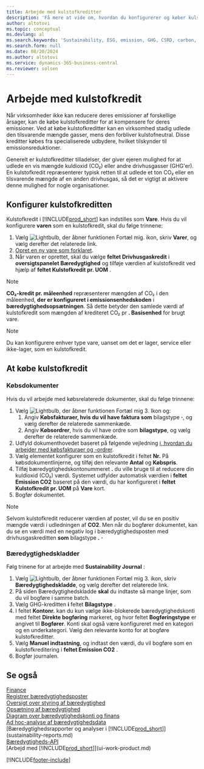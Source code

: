 ```yaml
---
title: Arbejde med kulstofkreditter
description: 'Få mere at vide om, hvordan du konfigurerer og køber kulstofkredit.'
author: altotovi
ms.topic: conceptual
ms.devlang: al
ms.search.keywords: 'Sustainability, ESG, emission, GHG, CSRD, carbon, credit, CO2'
ms.search.form: null
ms.date: 08/20/2024
ms.author: altotovi
ms.service: dynamics-365-business-central
ms.reviewer: solsen
---
```


# Arbejde med kulstofkredit  

Når virksomheder ikke kan reducere deres emissioner af forskellige årsager, kan de købe kulstofkreditter for at kompensere for deres emissioner. Ved at købe kulstofkreditter kan en virksomhed stadig udlede den tilsvarende mængde gasser, mens den forbliver kulstofneutral. Disse kreditter købes fra specialiserede udbydere, hvilket tilskynder til emissionsreduktioner.  

Generelt er kulstofkreditter tilladelser, der giver ejeren mulighed for at udlede en vis mængde kuldioxid (CO₂) eller andre drivhusgasser (GHG'er). En kulstofkredit repræsenterer typisk retten til at udlede et ton CO₂ eller en tilsvarende mængde af en anden drivhusgas, så det er vigtigt at aktivere denne mulighed for nogle organisationer.  

## Konfigurer kulstofkreditten  

Kulstofkredit i [!INCLUDE[prod_short](includes/prod_short.md)] kan indstilles som **Vare**. Hvis du vil konfigurere **varen** som en kulstofkredit, skal du følge trinnene:
  
1. Vælg ![Lightbulb, der åbner funktionen Fortæl mig.](media/ui-search/search_small.png "Fortæl mig, hvad du vil foretage dig") ikon, skriv **Varer**, og vælg derefter det relaterede link. 
2. [Opret en ny vare som forklaret](inventory-how-register-new-items.md).   
3. Når varen er oprettet, skal du vælge **feltet Drivhusgaskredit** i **oversigtspanelet Bæredygtighed** og tilføje værdien af kulstofkredit ved hjælp af **feltet Kulstofkredit pr. UOM** .

> [!NOTE]
> **CO₂-kredit pr. måleenhed** repræsenterer mængden af CO₂ i den måleenhed, **der er konfigureret i emissionsenhedskoden** i **bæredygtighedsopsætningen**. Så dette betyder den samlede værdi af kulstofkredit som mængden af krediteret CO₂ pr **. Basisenhed** for brugt vare.  

> [!NOTE]
> Du kan konfigurere enhver type vare, uanset om det er lager, service eller ikke-lager, som en kulstofkredit.  

## At købe kulstofkredit 

### Købsdokumenter 

Hvis du vil arbejde med købsrelaterede dokumenter, skal du følge trinnene:

1. Vælg ![Lightbulb, der åbner funktionen Fortæl mig 3.](media/ui-search/search_small.png "Fortæl mig, hvad du vil foretage dig") Ikon og:  
   1. Angiv **Købsfakturaer, hvis du vil have faktura som** bilagstype **·**, og vælg derefter de relaterede sammenkæde.  
   2. Angiv **Købsordrer**, hvis du vil have ordre som **bilagstype**, og vælg derefter de relaterede sammenkæde.   
2. Udfyld dokumenthovedet baseret på følgende vejledning [i, hvordan du arbejder med købsfakturaer og -ordrer](purchasing-how-record-purchases.md). 
3. Vælg elementet konfigurer som en kulstofkredit i feltet **Nr.** På købsdokumentlinjerne, og tilføj den relevante **Antal** og **Købspris**. 
4. Tilføj bæredygtighedskontonummeret **.** du ville bruge til at reducere din kuldioxid (CO₂) værdi. Systemet udfylder automatisk værdien i **feltet Emission CO2** baseret på den værdi, du har konfigureret i **feltet Kulstofkredit pr. UOM** på **Vare**  kort.
5. Bogfør dokumentet.

> [!NOTE]
> Selvom kulstofkredit reducerer værdien af poster, vil du se en positiv mængde værdi i udledningen af **CO2**. Men når du bogfører dokumentet, kan du se en værdi med en negativ log i bæredygtighedsposten med drivhusgaskreditten **som** bilagstype **.**  **·**  

### Bæredygtighedskladder 

Følg trinene for at arbejde med **Sustainability Journal** :  

1. Vælg ![Lightbulb, der åbner funktionen Fortæl mig 3.](media/ui-search/search_small.png "Fortæl mig, hvad du vil foretage dig") ikon, skriv **Bæredygtighedskladde**, og vælg derefter det relaterede link. 
2. På siden Bæredygtighedskladde **skal** du indtaste så mange linjer, som du vil bogføre i samme batch.  
3. Vælg GHG-kreditten **i** feltet **Bilagstype** .    
4. I feltet **Kontonr.** kan du kun vælge ikke-blokerede bæredygtighedskonti med feltet **Direkte bogføring** markeret, og hvor feltet **Bogføringstype** er angivet til **Bogfører**. Konti skal også være konfigureret med en kategori og en underkategori. Vælg den relevante konto for at bogføre kulstofkreditter.
5. Vælg **Manuel indtastning**, og indtast den værdi, du vil bogføre som en kulstofkreditering i **feltet Emission CO2** .  
6. Bogfør journalen.   

## Se også

[Finance](finance.md)    
[Registrer bæredygtighedsposter](finance-sustainability-journal.md)    
[Oversigt over styring af bæredygtighed](finance-manage-sustainability.md)    
[Opsætning af bæredygtighed](finance-sustainability-setup.md)   
[Diagram over bæredygtighedskonti og finans](finance-sustainability-accounts-ledger.md)  
[Ad hoc-analyse af bæredygtighedsdata](ad-hoc-analysis-sustainability.md)    
[Bæredygtighedsrapporter og analyser i [!INCLUDE[prod_short](includes/prod_short.md)]](sustainability-reports.md)   
[Bæredygtigheds-API](/dynamics365/business-central/dev-itpro/api-sustainability/sustainability-api?toc=/dynamics365/business-central/toc.json)    
[Arbejd med [!INCLUDE[prod_short](includes/prod_short.md)]](ui-work-product.md)    

[!INCLUDE[footer-include](includes/footer-banner.md)]

